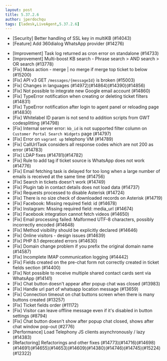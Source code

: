 ```yaml
---
layout: post
title: 5.37.2.6
author: jperdochqu
tags: [ladesk,LiveAgent,5.37.2.6]
---
```


- [Security] Better handling of SSL key in multiKB (#14043)
- [Feature] Add 360dialog WhatsApp provider (#14276)

<!--more-->

- [Improvement] Task log returned as cron error on standalone (#14733)
- [Improvement] Multi-boost KB search - Phrase search > AND search > OR search (#13778)
- [Fix] Mass action - merge | no merge if merge top ticket to below (#15200)
- [Fix] API v3 GET `/messages/{messageId}` is broken (#15003)
- [Fix] Changes in languages (#14972)(#14864)(#14390)(#14856)
- [Fix] Not possible to integrate new Google email account (#14860)
- [Fix] TypeError notification when creating or deleting ticket filters (#14831)
- [Fix] TypeError notification after login to agent panel or reloading page (#14830)
- [Fix] Whitelabel ID param is not send to addition scripts from GWT codesplitting (#14798)
- [Fix] Internal server error: `kb_id` is not supported filter column on `Customer Portal Search Widgets` page (#14797)
- [Fix] Error on `vagrant up` telephony VM (#14789)
- [Fix] CallUrlTask considers all response codes which are not 200 as error (#14783)
- [Fix] LDAP fixes (#14781)(#14782)
- [Fix] Rule to add tag if ticket source is WhatsApp does not work (#14776)
- [Fix] Email fetching task is delayed for too long when a large number of emails is received at the same time (#14756)
- [Fix] Search in tickets doesn't work (#14749)
- [Fix] Plugin tab in contact details does not load data (#14737)
- [Fix] Requests processed to disable Asterisk (#14724)
- [Fix] There is no size check of downloaded records on Asterisk (#14719)
- [Fix] Facebook: Missing required field: id (#14678)
- [Fix] Instagram: Missing required field: media_url (#14674)
- [Fix] Facebook integration cannot fetch videos (#14650)
- [Fix] Email processing failed: Malformed UTF-8 characters, possibly incorrectly encoded (#14648)
- [Fix] Method visibility should be explicitly declared (#14646)
- [Fix] Online visitors - design issues (#14639)
- [Fix] PHP 8.1 deprecated errors (#14630)
- [Fix] Domain change problem if you prefix the original domain name (#14587)
- [Fix] Incomplete IMAP communication logging (#14442)
- [Fix] Fields created on the pre-chat form not correctly created in ticket fields section (#14400)
- [Fix] Not possible to receive multiple shared contact cards sent via WhatsApp (#14141)
- [Fix] Chat button doesn't appear after popup chat was closed (#13983)
- [Fix] Handle url part of whatsapp location message (#13659)
- [Fix] Connection timeout on chat buttons screen when there is many buttons created (#13257)
- [Fix] Ticket fields order (#11172)
- [Fix] Visitor can leave offline message even if it's disabled in button settings (#8794)
- [Fix] Chat button doesn't show after popup chat closed, shows after chat window pop-out (#2776)
- [Performance] Load Telephony JS clients asynchronously / lazy (#14383)
- [Refactoring] Refactorings and other fixes (#14773)(#14716)(#14698)(#14691)(#14655)(#14653)(#14609)(#14380)(#14746)(#14745)(#15224)(#12322)
